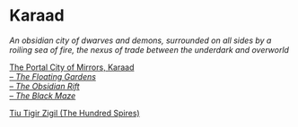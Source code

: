 # Karaad
 
*An obsidian city of dwarves and demons, surrounded on all sides by a roiling sea of fire, the nexus of trade between the underdark and overworld*
 
[The Portal City of Mirrors, Karaad](/wikis/The%20Portal%20City%20of%20Mirrors%2C%20Karaad/new)  
     *[– The Floating Gardens](/wikis/The%20Floating%20Gardens/new)*  
     *[– The Obsidian Rift](/wikis/The%20Obsidian%20Rift/new)*  
     *[– The Black Maze](/wikis/The%20Black%20Maze/new)*
 
[Tiu Tigir Zigil (The Hundred Spires)](/wikis/The%20Hundred%20Spires/new)
 